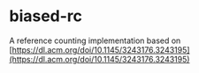 # biased-rc
A reference counting implementation based on [https://dl.acm.org/doi/10.1145/3243176.3243195](https://dl.acm.org/doi/10.1145/3243176.3243195)

